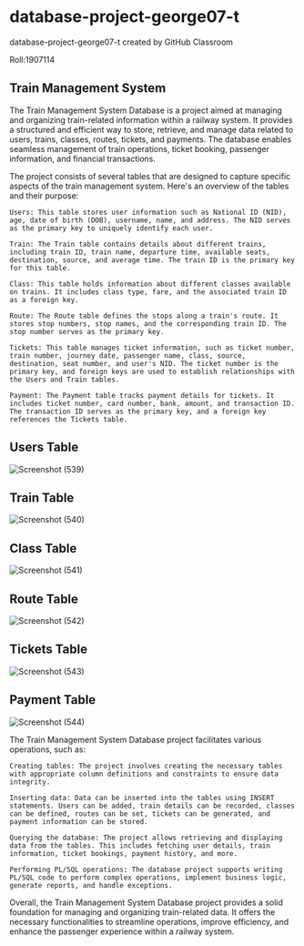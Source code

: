 # database-project-george07-t
database-project-george07-t created by GitHub Classroom

Roll:1907114

Train Management System
-------------------------
The Train Management System Database is a project aimed at managing and organizing train-related information within a railway system. It provides a structured and efficient way to store, retrieve, and manage data related to users, trains, classes, routes, tickets, and payments. The database enables seamless management of train operations, ticket booking, passenger information, and financial transactions.

The project consists of several tables that are designed to capture specific aspects of the train management system. Here's an overview of the tables and their purpose:

    Users: This table stores user information such as National ID (NID), age, date of birth (DOB), username, name, and address. The NID serves as the primary key to uniquely identify each user.

    Train: The Train table contains details about different trains, including train ID, train name, departure time, available seats, destination, source, and average time. The train ID is the primary key for this table.

    Class: This table holds information about different classes available on trains. It includes class type, fare, and the associated train ID as a foreign key.

    Route: The Route table defines the stops along a train's route. It stores stop numbers, stop names, and the corresponding train ID. The stop number serves as the primary key.

    Tickets: This table manages ticket information, such as ticket number, train number, journey date, passenger name, class, source, destination, seat number, and user's NID. The ticket number is the primary key, and foreign keys are used to establish relationships with the Users and Train tables.

    Payment: The Payment table tracks payment details for tickets. It includes ticket number, card number, bank, amount, and transaction ID. The transaction ID serves as the primary key, and a foreign key references the Tickets table.
Users  Table
-----
![Screenshot (539)](https://github.com/DatabaseSystem19/database-project-george07-t/assets/68592871/7a3f9dfe-c53b-4245-8088-acd93bbecb92)

Train  Table
-----
![Screenshot (540)](https://github.com/DatabaseSystem19/database-project-george07-t/assets/68592871/669e3d77-0d0d-4fdd-ac2e-0565e7f2b885)

Class  Table
-----
![Screenshot (541)](https://github.com/DatabaseSystem19/database-project-george07-t/assets/68592871/d2f03960-df58-4a76-917a-e3c8bb664f63)

Route  Table
-----
![Screenshot (542)](https://github.com/DatabaseSystem19/database-project-george07-t/assets/68592871/fae4875b-976c-4767-96ca-b48af80d829d)

Tickets  Table
-----
![Screenshot (543)](https://github.com/DatabaseSystem19/database-project-george07-t/assets/68592871/cb93dd76-6d7e-420c-812e-0fea8970b380)

Payment  Table
-----
![Screenshot (544)](https://github.com/DatabaseSystem19/database-project-george07-t/assets/68592871/fa2ce096-68a3-4155-b061-ece102cc6a72)

The Train Management System Database project facilitates various operations, such as:

    Creating tables: The project involves creating the necessary tables with appropriate column definitions and constraints to ensure data integrity.

    Inserting data: Data can be inserted into the tables using INSERT statements. Users can be added, train details can be recorded, classes can be defined, routes can be set, tickets can be generated, and payment information can be stored.

    Querying the database: The project allows retrieving and displaying data from the tables. This includes fetching user details, train information, ticket bookings, payment history, and more.

    Performing PL/SQL operations: The database project supports writing PL/SQL code to perform complex operations, implement business logic, generate reports, and handle exceptions.

Overall, the Train Management System Database project provides a solid foundation for managing and organizing train-related data. It offers the necessary functionalities to streamline operations, improve efficiency, and enhance the passenger experience within a railway system.
